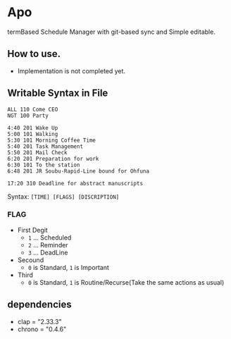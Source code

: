 # Apo

termBased Schedule Manager with git-based sync and Simple editable.

## How to use.

- Implementation is not completed yet.

## Writable Syntax in File

```
ALL 110 Come CEO
NGT 100 Party

4:40 201 Wake Up
5:00 101 Walking
5:30 101 Morning Coffee Time
5:40 201 Task Management
5:50 201 Mail Check
6:20 201 Preparation for work
6:30 101 To the station
6:48 201 JR Soubu-Rapid-Line bound for Ohfuna

17:20 310 Deadline for abstract manuscripts
```

Syntax: `[TIME] [FLAGS] [DISCRIPTION]`

### FLAG

- First Degit
  - `1` ... Scheduled
  - `2` ... Reminder
  - `3` ... DeadLine
- Secound
  - `0` is Standard, `1` is Important
- Third
  - `0` is Standard, `1` is Routine/Recurse(Take the same actions as usual)

## dependencies

- clap = "2.33.3"
- chrono = "0.4.6"
